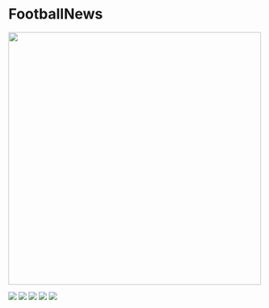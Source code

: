 # FootballNews

<img src="assets/1.png" width="500">

![](assets/2.png)
![](assets/3.png)
![](assets/4.png)
![](assets/5.png)
![](assets/6.png)
